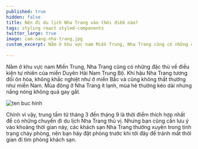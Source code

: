 ```yaml
---
published: true
hidden: false
title: Nên đi du lịch Nha Trang vào thời điểm nào?
tags: styling react styled-components
twitter_large: true
image: cam-nang-nha-trang,jpg
custom_excerpt: Nằm ở khu vực nam Miền Trung, Nha Trang cũng có những đặc thù về điều kiện tự nhiên của miền Duyên Hải Nam Trung Bộ.
 
---
```


Nằm ở khu vực nam Miền Trung, Nha Trang cũng có những đặc thù về điều kiện tự nhiên của miền Duyên Hải Nam Trung Bộ. Khí hậu Nha Trang tương đối ôn hòa, không khắc nghiệt như ở miền Bắc và cũng không thất thường như miền Nam. Mùa đông ở Nha Trang ít lạnh, mùa hè thường kéo dài nhưng nắng nóng không quá gay gắt.

![ten buc hinh](https://www.vietfuntravel.com.vn/image/data/Blog/kinh-nghiem/du-lich-nha-trang-nen-di-vao-thang-may/du-lich-nha-trang-nen-di-vao-thang-may-2.jpg "ten buc hinh")

Chính vì vậy, trung tầm từ tháng 3 đến tháng 9 là thời điểm thích hợp nhất để có những chuyến đi du lịch Nha Trang thú vị. Nhưng bạn cũng cần lưu ý vào khoảng thời gian này, các khách sạn Nha Trang thường xuyên trong tình trạng cháy phòng, nên bạn hãy đặt phòng trước khi tới đây để tránh mất thời gian đi tìm phòng khách sạn.